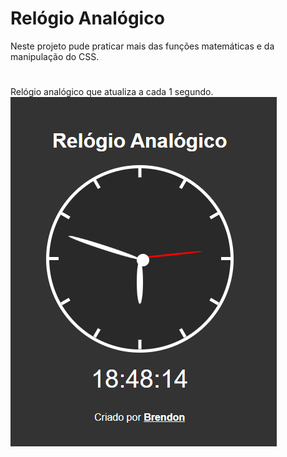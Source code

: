 # Relógio Analógico

Neste projeto pude praticar mais das funções matemáticas e da manipulação do CSS.

# 

Relógio analógico que atualiza a cada 1 segundo.<br>
<img src='images/img1.png'>